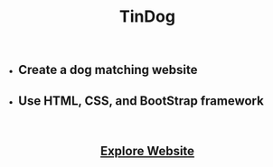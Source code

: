 <h1 align="center">TinDog</h1>
<br>
<ul>
 <li><h2>Create a dog matching website</h2></li>
 <li><h2>Use HTML, CSS, and BootStrap framework</h2></li>
</ul>
<br>
<h2 align="center"><a target="_blank" href="https://raw.githack.com/jungheeyu/web-development/main/Dicee/dicee.html">Explore Website</a></h2>
<br>
